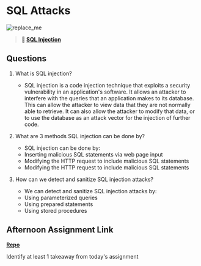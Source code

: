 # SQL Attacks

![replace_me](https://codeworks.blob.core.windows.net/public/assets/img/illustrations/placeholder.svg)

> **📖 [SQL Injection](https://codeworksacademy.com/fs-student-guide/resources/wk11/03-SQL-Injection)**

## Questions

1. What is SQL injection?
    - SQL injection is a code injection technique that exploits a security vulnerability in an application's software. It allows an attacker to interfere with the queries that an application makes to its database. This can allow the attacker to view data that they are not normally able to retrieve. It can also allow the attacker to modify that data, or to use the database as an attack vector for the injection of further code.

2. What are 3 methods SQL injection can be done by?
    - SQL injection can be done by:
    - Inserting malicious SQL statements via web page input
    - Modifying the HTTP request to include malicious SQL statements
    - Modifying the HTTP request to include malicious SQL statements

3. How can we detect and sanitize SQL injection attacks?
    - We can detect and sanitize SQL injection attacks by:
    - Using parameterized queries
    - Using prepared statements
    - Using stored procedures
## Afternoon Assignment Link

**[Repo](https://github.com/HardlySalty/<ASSIGNMENT_REPO>)**

Identify at least 1 takeaway from today's assignment
